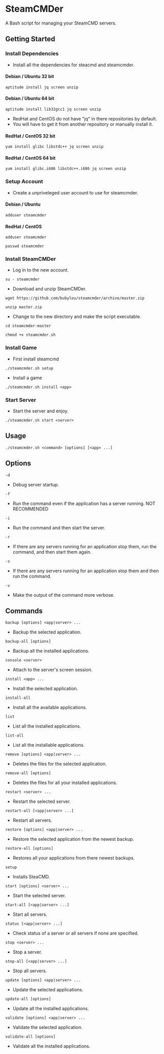# SteamCMDer

A Bash script for managing your SteamCMD servers.

## Getting Started

### Install Dependencies

- Install all the dependencies for steacmd and steamcmder.

#### Debian / Ubuntu 32 bit

`aptitude install jq screen unzip`

#### Debian / Ubuntu 64 bit

`aptitude install lib32gcc1 jq screen unzip`

- RedHat and CentOS do not have "jq" in there repositories by default.
- You will have to get it from another repository or manually install it.

#### RedHat / CentOS 32 bit

`yum install glibc libstdc++ jq screen unzip`

#### RedHat / CentOS 64 bit

`yum install glibc.i686 libstdc++.i686 jq screen unzip`

### Setup Account

- Create a unpriveleged user account to use for steamcmder.

#### Debian / Ubuntu

`adduser steamcmder`

#### RedHat / CentOS

`adduser steamcmder`

`passwd steamcmder`

### Install SteamCMDer

- Log in to the new account.

`su - steamcmder`

- Download and unzip SteamCMDer.

`wget https://github.com/bubylou/steamcmder/archive/master.zip`

`unzip master.zip`

- Change to the new directory and make the script executable.

`cd steamcmder-master`

`chmod +x steamcmder.sh`

### Install Game

- First install steamcmd

`./steamcmder.sh setup`

- Install a game

`./steamcmder.sh install <app>`

### Start Server

- Start the server and enjoy.

`./steamcmder.sh start <server>`

## Usage

`./steamcmder.sh <command> [options] [<app> ...]`

## Options

`-d`

- Debug server startup.

`-f`

- Run the command even if the application has a server running. NOT RECOMMENDED

`-i`

- Run the command and then start the server.

`-r`

- If there are any servers running for an application stop them, run the command, and then start them again.

`-s`

- If there are any servers running for an application stop them and then run the command.

`-v`

- Make the output of the command more verbose.

## Commands

`backup [options] <app|server> ...`

- Backup the selected application.

`backup-all [options]`

- Backup all the installed applications.

`console <server>`

- Attach to the server's screen session.

`install <app> ...`

- Install the selected application.

`install-all`

- Install all the available applications.

`list`

- List all the installed applications.

`list-all`

- List all the installable applications.

`remove [options] <app|server> ...`

- Deletes the files for the selected application.

`remove-all [options]`

- Deletes the files for all your installed applications.

`restart <server> ...`

- Restart the selected server.

`restart-all [<app|server> ...]`

- Restart all servers.

`restore [options] <app|server> ...`

- Restore the selected application from the newest backup.

`restore-all [options]`

- Restores all your applications from there newest backups.

`setup`

- Installs SteaCMD.

`start [options] <server> ...`

- Start the selected server.

`start-all [<app|server> ...]`

- Start all servers.

`status [<app|server> ...]`

- Check status of a server or all servers if none are specified.

`stop <server> ...`

- Stop a server.

`stop-all [<app|server> ...]`

- Stop all servers.

`update [options] <app|server> ...`

- Update the selected applications.

`update-all [options]`

- Update all the installed applications.

`validate [options] <app|server> ...`

- Validate the selected application.

`validate-all [options]`

- Validate all the installed applications.
